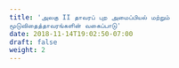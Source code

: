 ```yaml
---
title: 'அலகு II தாவரப் புற அமைப்பியல் மற்றும்
மூடுவிதைத்தாவரங்களின் வகைப்பாடு'
date: 2018-11-14T19:02:50-07:00
draft: false
weight: 2
---
```
















